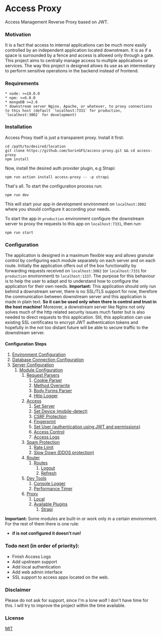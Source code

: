 # Access Proxy

Access Management Reverse Proxy based on JWT.

### Motivation

It is a fact that access to internal applications can be much more easily controlled by an independent application located downstream. It is as if a space is surrounded by a fence and access is allowed only through a gate. This project aims to centrally manage access to multiple applications or services. The way this project is designed allows its use as an intermediary to perform sensitive operations in the backend instead of frontend.

### Requirements

    * node: >=10.0.0
    * npm: >=6.0.0
    * mongoDB >=2.6
    * downstream server Nginx, Apache, or whatever, to proxy connections to this host (default `localhost:7331` for production, `localhost:3002` for development)

### Installation

Access Proxy itself is just a transparent proxy. Install it first:

```shell
cd /path/to/desired/location
git clone https://github.com/SorinGFS/access-proxy.git && cd access-proxy
npm install
```

Now, install the desired auth provider plugin, e.g Strapi:

```shell
npm run action install access-proxy -- -p strapi
```

That's all. To start the configuration process run:

```shell
npm run dev
```

This will start your app in development environment on `localhost:3002` where you should configure it according your needs.

To start the app in `production` environment configure the downstream server to proxy the requests to this app on `localhost:7331`, then run:

```shell
npm run start
```

### Configuration

The application is designed in a maximum flexible way and allows granular control by configuring each module separately on each server and on each route. Initially the application offers out of the box functionality by forwarding requests received on `localhost:3002` (or `localhost:7331` for `production` environment) to `localhost:1337`. The purpose for this behaviour is to help the user to adapt and to understand how to configure the application for their own needs. 
**Important:** This application should only run behind a downstream server, there is no SSL/TLS support for now, therefore the communication between downstream server and this application is made in plain text. **So it can be used only when there is control and trust in the host machine!** Moreover, a downstream server like Nginx not only solves much of the http related security issues much faster but is also needed to direct requests to this application. Stil, this application can use existing SSL certificates to encrypt JWT authentication tokens and hopefully in the not too distant future will be able to secure traffic to the downstream server.

#### Configuration Steps

1. [Environment Configuration](config/env)
1. [Database Connection Configuration](config/connections)
1. [Server Configuration](config/servers)
    1. [Module Configuration](middlewares)
        1. [Request Parsers](middlewares/request-parsers)
            1. [Cookie Parser](middlewares/request-parsers/cookie-parser)
            1. [Method Overwrite](middlewares/request-parsers/method-override)
            1. [Body Forms Parser](middlewares/request-parsers/body-forms-parser)
            1. [Http Logger](middlewares/request-parsers/volleyball)
        1. [Access](middlewares/access)
            1. [Set Server](middlewares/access/set-server)
            1. [Set Device (mobile-detect)](middlewares/access/mobile-detect)
            1. [CSRF Protection](middlewares/access/csrf-protection)
            1. [Fingerprint](middlewares/access/fingerprint)
            1. [Set User (authentication using JWT and permissions)](middlewares/access/set-user)
            1. [Access Control](middlewares/access/access-control)
            1. [Access Logs](middlewares/access/access-logs)
        1. [Spam Protection](middlewares/spam-protection)
            1. [Rate Limit](middlewares/spam-protection/rate-limit)
            1. [Slow Down (DDOS protection)](middlewares/spam-protection/slow-down)
        1. [Router](router)
            1. [Routes](router/routes)
                1. [Logout](router/routes/logout)
                1. [Refresh](router/routes/refresh)
        1. [Dev Tools](middlewares/dev-tools)
            1. [Console Logger](middlewares/dev-tools/console-logger)
            1. [Performance Timer](middlewares/dev-tools/performance-timer)
        1. [Proxy](middlewares/proxy)
            1. [Local](middlewares/proxy/local)
            1. [Available Plugins](middlewares/proxy#plugins)
                1. [Strapi](https://github.com/SorinGFS/strapi-access-proxy#strapi-access-proxy)

**Important:** Some modules are built-in or work only in a certain environment. For the rest of them there is one rule:
- **if is not configured it doesn't run!**

### Todo next (in order of priority):

- Finish Access Logs
- Add upstream support
- Add local authentication
- Add web admin interface
- SSL support to access apps located on the web.

### Disclaimer

Please do not ask for support, since I'm a lone wolf I don't have time for this. I will try to improve the project within the time available.

### License

[MIT](LICENSE)
